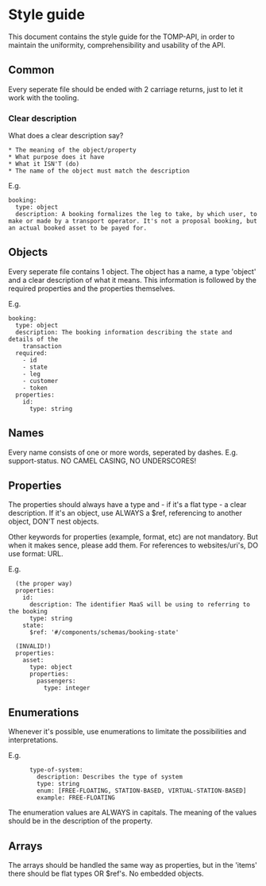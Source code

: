 # Style guide #
This document contains the style guide for the TOMP-API, in order to maintain the uniformity, comprehensibility and usability of the API.

## Common ##
Every seperate file should be ended with 2 carriage returns, just to let it work with the tooling.

### Clear description ###
What does a clear description say?

	* The meaning of the object/property
	* What purpose does it have
	* What it ISN'T (do)
	* The name of the object must match the description

E.g.

	booking:
	  type: object
	  description: A booking formalizes the leg to take, by which user, to make or made by a transport operator. It's not a proposal booking, but an actual booked asset to be payed for.

## Objects ##
Every seperate file contains 1 object. The object has a name, a type 'object' and a clear description of what it means. This information is followed by the required properties and the properties themselves.

E.g.

    booking:  
      type: object
      description: The booking information describing the state and details of the
        transaction
      required:
        - id
        - state
        - leg
        - customer
        - token
      properties:
        id:
          type: string

## Names ##
Every name consists of one or more words, seperated by dashes. E.g. support-status. NO CAMEL CASING, NO UNDERSCORES!

## Properties ##
The properties should always have a type and - if it's a flat type - a clear description. If it's an object, use ALWAYS a $ref, referencing to another object, DON'T nest objects.

Other keywords for properties (example, format, etc) are not mandatory. But when it makes sence, please add them. For references to websites/uri's, DO use format: URL. 

E.g. 

      (the proper way)
      properties:
        id:
          description: The identifier MaaS will be using to referring to the booking
          type: string
        state:
          $ref: '#/components/schemas/booking-state'

      (INVALID!)
      properties:
        asset:
          type: object
          properties:
            passengers:
              type: integer
	
## Enumerations ##
Whenever it's possible, use enumerations to limitate the possibilities and interpretations.

E.g.

          type-of-system:
            description: Describes the type of system
            type: string
            enum: [FREE-FLOATING, STATION-BASED, VIRTUAL-STATION-BASED]
            example: FREE-FLOATING

The enumeration values are ALWAYS in capitals. The meaning of the values should be in the description of the property.

## Arrays ##
The arrays should be handled the same way as properties, but in the 'items' there should be flat types OR $ref's. No embedded objects.
